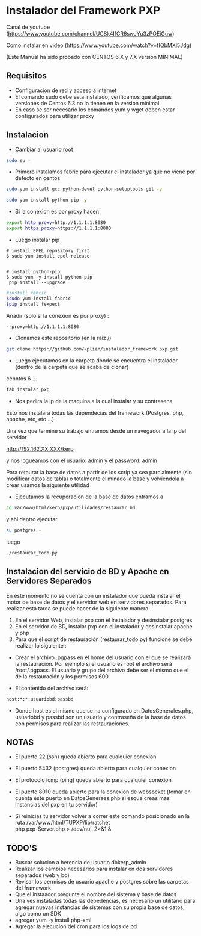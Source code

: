 Instalador del Framework PXP
===============================

Canal de youtube (https://www.youtube.com/channel/UCSk4IfCR6swJYu3zPOEiGuw)

Como instalar en video (https://www.youtube.com/watch?v=fIQbMXl5Jdg)

(Este Manual ha sido probado con CENTOS 6.X y 7.X version MINIMAL) 

Requisitos
-----------

* Configuracion de red y acceso a internet 
* El comando sudo debe esta instalado, verificamos que algunas versiones de Centos 6.3 no lo tienen en la version minimal 
* En caso se ser necesario los comandos  yum y wget deben estar configurados para utilizar proxy

Instalacion
------------

* Cambiar al usuario root

```sh 
sudo su -
```

* Primero instalamos fabric para ejecutar el instalador ya que no viene por defecto en centos

```sh
sudo yum install gcc python-devel python-setuptools git -y

sudo yum install python-pip -y

```
* Si la conexion es por proxy hacer:

```sh
export http_proxy=http://1.1.1.1:8080
export https_proxy=https://1.1.1.1:8080
```
* Luego instalar pip

```
# install EPEL repository first
$ sudo yum install epel-release


# install python-pip
$ sudo yum -y install python-pip
 pip install --upgrade
```
<!---
pip install fabric paramiko==1.10  ptyprocess==0.4  fexpect PyCrypto==2.3   --NO USAR OBSOLETO
-->

```sh
#install fabric
$sudo yum install fabric
$pip install fexpect

```


Anadir (solo si la conexion es por proxy) :

```sh
--proxy=http://1.1.1.1:8080
```

* Clonamos este repositorio  (en la raiz /)

```sh
git clone https://github.com/kplian/instalador_framework.pxp.git
```

* Luego ejecutamos en la carpeta donde se encuentra el instalador (dentro de la carpeta que se acaba de clonar)

cenntos 6 ...
```sh 
fab instalar_pxp
```




* Nos pedira la ip de la maquina a la cual instalar y su contrasena


Esto nos instalara todas las dependecias del framework (Postgres, php, apache, etc, etc ...)

Una vez que termine su trabajo entramos desde un navegador a la ip del servidor 

http://192.162.XX.XXX/kerp   

y nos logueamos con el usuario: admin  y el  password:  admin


Para retaurar la base de datos a partir de los scrip ya sea parcialmente  (sin modificar datos de tabla) o totalmente eliminado la base y volviendola a crear usamos la siguiente utilidad


* Ejecutamos la recuperacion de la base de datos entramos a 

```sh 
cd var/www/html/kerp/pxp/utilidades/restaurar_bd
```

y ahi dentro ejecutar 

```sh 
su postgres -
```

luego

```sh
./restaurar_todo.py
```

Instalacion del servicio de BD y Apache en Servidores Separados
------------------------------------------------------------------
En este momento no se cuenta con un instalador que pueda instalar el motor de base de datos y el servidor web en servidores separados. Para realizar esta tarea se puede hacer de la siguiente manera:

1. En el servidor Web, instalar pxp con el instalador y desinstalar postgres
2. En el servidor de BD, instalar pxp con el instalador y desinstalar apache y php
3. Para que el script de restauración (restaurar_todo.py) funcione se debe realizar lo siguiente :

* Crear el archivo .pgpass en el home del usuario con el que se realizará la restauración. Por ejemplo si el usuario es root el archivo será /root/.pgpass. El usuario y grupo del archivo debe ser el mismo que el de la restauración y los permisos 600.

* El contenido del archivo será:

```sh
host:*:*:usuariobd:passbd
```
* Donde host es el mismo que se ha configurado en DatosGenerales.php, usuariobd y passbd son un usuario y contraseña de la base de datos con permisos para realizar las restauraciones.

NOTAS
-------
* El puerto 22 (ssh) queda abierto para cualquier conexion
* El puerto 5432 (postgres) queda abierto para cualquier conexion
* El protocolo icmp (ping) queda abierto para cualquier conexion
* El puerto 8010 queda abierto para la conexion de websocket (tomar en cuenta este puerto en DatosGeneraes.php si esque creas mas instancias del pxp en tu servidor)

* Si reinicias tu servidor volver a correr este comando posicionado en la ruta /var/www/html/TUPXP/lib/ratchet  
php pxp-Server.php > /dev/null 2>&1 &



TODO'S
-------

* Buscar solucion a herencia de usuario dbkerp_admin
* Realizar los cambios necesarios para instalar en dos servidores separados (web y bd)
* Revisar los permisos de usuario apache y postgres sobre las carpetas del framework
* Que el instaador pregunte el nombre del sistema y base de datos
* Una ves instaladas todas las depedencias, es necesario un utilitario para agregar nuevas instancias de sistemas con su propia base de datos,   algo como un SDK
* agregar yum -y install php-xml
* Agregar la ejecucion del cron para los logs de bd
